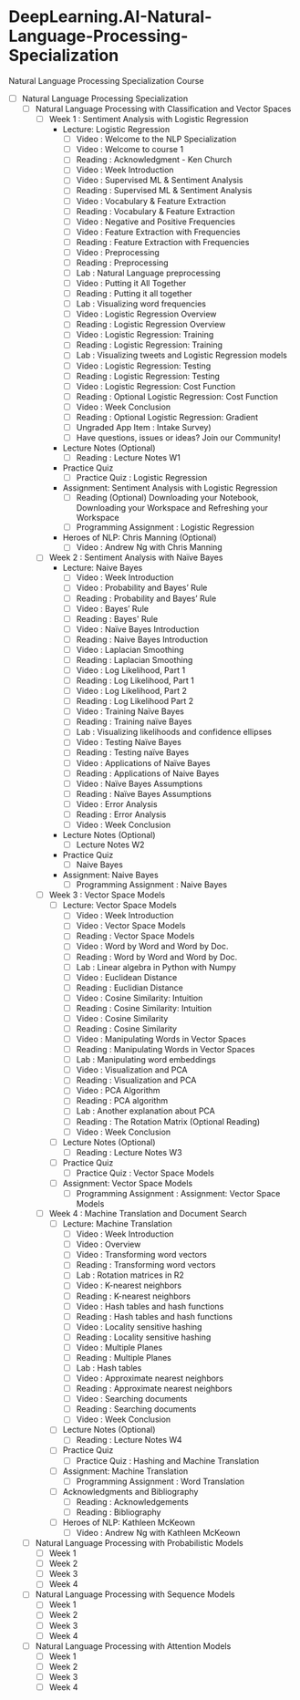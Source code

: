 # DeepLearning.AI-Natural-Language-Processing-Specialization
Natural Language Processing Specialization Course



- [ ] Natural Language Processing Specialization 
	- [ ] Natural Language Processing with Classification and Vector Spaces
		- [ ] Week 1 : Sentiment Analysis with Logistic Regression
			- Lecture: Logistic Regression
				- [ ] Video : Welcome to the NLP Specialization
				- [ ] Video : Welcome to course 1
				- [ ] Reading : Acknowledgment - Ken Church
				- [ ] Video : Week Introduction
				- [ ] Video : Supervised ML & Sentiment Analysis
				- [ ] Reading : Supervised ML & Sentiment Analysis
				- [ ] Video : Vocabulary & Feature Extraction
				- [ ] Reading : Vocabulary & Feature Extraction
				- [ ] Video : Negative and Positive Frequencies
				- [ ] Video : Feature Extraction with Frequencies
				- [ ] Reading : Feature Extraction with Frequencies
				- [ ] Video : Preprocessing
				- [ ] Reading : Preprocessing
				- [ ] Lab : Natural Language preprocessing
				- [ ] Video : Putting it All Together
				- [ ] Reading : Putting it all together
				- [ ] Lab : Visualizing word frequencies
				- [ ] Video : Logistic Regression Overview
				- [ ] Reading : Logistic Regression Overview
				- [ ] Video : Logistic Regression: Training
				- [ ] Reading : Logistic Regression: Training
				- [ ] Lab : Visualizing tweets and Logistic Regression models
				- [ ] Video : Logistic Regression: Testing
				- [ ] Reading : Logistic Regression: Testing
				- [ ] Video : Logistic Regression: Cost Function
				- [ ] Reading : Optional Logistic Regression: Cost Function
				- [ ] Video : Week Conclusion
				- [ ] Reading : Optional Logistic Regression: Gradient
				- [ ] Ungraded App Item : Intake Survey)
				- [ ] Have questions, issues or ideas? Join our Community!
			- Lecture Notes (Optional)
				- [ ] Reading : Lecture Notes W1
			- Practice Quiz
				- [ ] Practice Quiz : Logistic Regression
			- Assignment: Sentiment Analysis with Logistic Regression
				- [ ] Reading (Optional) Downloading your Notebook, Downloading your Workspace and Refreshing your Workspace
				- [ ] Programming Assignment : Logistic Regression
			- Heroes of NLP: Chris Manning (Optional)
				- [ ] Video : Andrew Ng with Chris Manning
		- [ ] Week 2 : Sentiment Analysis with Naïve Bayes
			- Lecture: Naive Bayes
				- [ ] Video : Week Introduction
				- [ ] Video : Probability and Bayes’ Rule
				- [ ] Reading : Probability and Bayes’ Rule
				- [ ] Video : Bayes’ Rule
				- [ ] Reading : Bayes' Rule
				- [ ] Video : Naïve Bayes Introduction
				- [ ] Reading : Naive Bayes Introduction
				- [ ] Video : Laplacian Smoothing
				- [ ] Reading : Laplacian Smoothing
				- [ ] Video : Log Likelihood, Part 1
				- [ ] Reading : Log Likelihood, Part 1
				- [ ] Video : Log Likelihood, Part 2
				- [ ] Reading : Log Likelihood Part 2
				- [ ] Video : Training Naïve Bayes
				- [ ] Reading : Training naïve Bayes
				- [ ] Lab : Visualizing likelihoods and confidence ellipses
				- [ ] Video : Testing Naïve Bayes
				- [ ] Reading : Testing naïve Bayes
				- [ ] Video : Applications of Naïve Bayes
				- [ ] Reading : Applications of Naive Bayes
				- [ ] Video : Naïve Bayes Assumptions
				- [ ] Reading : Naïve Bayes Assumptions
				- [ ] Video : Error Analysis
				- [ ] Reading : Error Analysis
				- [ ] Video : Week Conclusion
			- Lecture Notes (Optional)
				- [ ] Lecture Notes W2
			- Practice Quiz
				- [ ] Naive Bayes
			- Assignment: Naive Bayes
				- [ ] Programming Assignment : Naive Bayes
		- [ ] Week 3 : Vector Space Models
			- [ ] Lecture: Vector Space Models
				- [ ] Video : Week Introduction
				- [ ] Video : Vector Space Models
				- [ ] Reading : Vector Space Models
				- [ ] Video : Word by Word and Word by Doc.
				- [ ] Reading : Word by Word and Word by Doc.
				- [ ] Lab : Linear algebra in Python with Numpy
				- [ ] Video : Euclidean Distance
				- [ ] Reading : Euclidian Distance
				- [ ] Video : Cosine Similarity: Intuition
				- [ ] Reading : Cosine Similarity: Intuition
				- [ ] Video : Cosine Similarity
				- [ ] Reading : Cosine Similarity
				- [ ] Video : Manipulating Words in Vector Spaces
				- [ ] Reading : Manipulating Words in Vector Spaces
				- [ ] Lab : Manipulating word embeddings
				- [ ] Video : Visualization and PCA
				- [ ] Reading : Visualization and PCA
				- [ ] Video : PCA Algorithm
				- [ ] Reading : PCA algorithm
				- [ ] Lab : Another explanation about PCA
				- [ ] Reading : The Rotation Matrix (Optional Reading)
				- [ ] Video : Week Conclusion
			- [ ] Lecture Notes (Optional)
				- [ ] Reading : Lecture Notes W3
			- [ ] Practice Quiz
				- [ ] Practice Quiz : Vector Space Models
			- [ ] Assignment: Vector Space Models
				- [ ] Programming Assignment : Assignment: Vector Space Models
		- [ ] Week 4 : Machine Translation and Document Search
			- [ ] Lecture: Machine Translation
				- [ ] Video : Week Introduction
				- [ ] Video : Overview
				- [ ] Video : Transforming word vectors
				- [ ] Reading : Transforming word vectors
				- [ ] Lab : Rotation matrices in R2
				- [ ] Video : K-nearest neighbors
				- [ ] Reading : K-nearest neighbors
				- [ ] Video : Hash tables and hash functions
				- [ ] Reading : Hash tables and hash functions
				- [ ] Video : Locality sensitive hashing
				- [ ] Reading : Locality sensitive hashing
				- [ ] Video : Multiple Planes
				- [ ] Reading : Multiple Planes
				- [ ] Lab : Hash tables
				- [ ] Video : Approximate nearest neighbors
				- [ ] Reading : Approximate nearest neighbors
				- [ ] Video : Searching documents
				- [ ] Reading : Searching documents
				- [ ] Video : Week Conclusion
			- [ ] Lecture Notes (Optional)
				- [ ] Reading : Lecture Notes W4
			- [ ] Practice Quiz
				- [ ] Practice Quiz : Hashing and Machine Translation
			- [ ] Assignment: Machine Translation
				- [ ] Programming Assignment : Word Translation
			- [ ] Acknowledgments and Bibliography
				- [ ] Reading : Acknowledgements
				- [ ] Reading : Bibliography
			- [ ] Heroes of NLP: Kathleen McKeown
				- [ ] Video : Andrew Ng with Kathleen McKeown
	- [ ] Natural Language Processing with Probabilistic Models
		- [ ] Week 1
		- [ ] Week 2
		- [ ] Week 3
		- [ ] Week 4
	- [ ] Natural Language Processing with Sequence Models
		- [ ] Week 1
		- [ ] Week 2
		- [ ] Week 3
		- [ ] Week 4
	- [ ] Natural Language Processing with Attention Models
		- [ ] Week 1
		- [ ] Week 2
		- [ ] Week 3
		- [ ] Week 4

